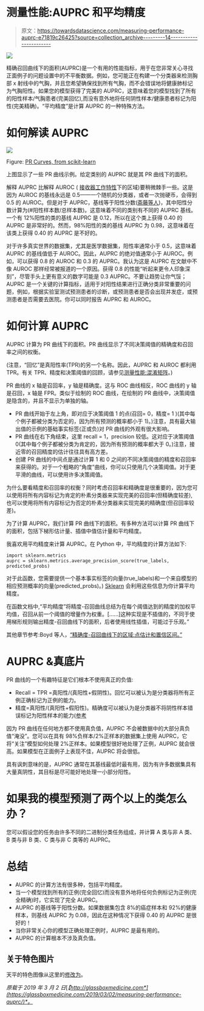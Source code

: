 # 测量性能:AUPRC 和平均精度

> 原文：<https://towardsdatascience.com/measuring-performance-auprc-e71819c26425?source=collection_archive---------14----------------------->

![](img/b7e81e5a1a2d906f5ef5a90c38cdccaa.png)

精确召回曲线下的面积(AUPRC)是一个有用的性能指标，用于在您非常关心寻找正面例子的问题设置中的不平衡数据。例如，您可能正在构建一个分类器来检测胸部 x 射线中的气胸，并且您希望确保找到所有气胸，而不会错误地将健康肺标记为气胸阳性。如果您的模型获得了完美的 AUPRC，这意味着您的模型找到了所有的阳性样本/气胸患者(完美回忆),而没有意外地将任何阴性样本/健康患者标记为阳性(完美精确)。“平均精度”是计算 AUPRC 的一种特殊方法。

# **如何解读 AUPRC**

![](img/664548ebf2182d55e2a4e8dfba3ad222.png)

Figure: [PR Curves, from scikit-learn](https://scikit-learn.org/stable/auto_examples/model_selection/plot_precision_recall.html)

上图显示了一些 PR 曲线示例。给定类别的 AUPRC 就是其 PR 曲线下的面积。

解释 AUPRC 比解释 AUROC ( [接收器工作特性](http://glassboxmedicine.com/2019/02/23/measuring-performance-auc-auroc/)下的区域)要稍微棘手一些。这是因为 AUROC 的基线永远是 0.5——一个随机的分类器，或者一次抛硬币，会得到 0.5 的 AUROC。但是对于 AUPRC，基线等于阳性分数([斋藤等人](https://journals.plos.org/plosone/article?id=10.1371/journal.pone.0118432))，其中阳性分数计算为(#阳性样本数/总样本数)。这意味着不同的类别有不同的 AUPRC 基线。一个有 12%阳性的类的基线 AUPRC 是 0.12，所以在这个类上获得 0.40 的 AUPRC 是非常好的。然而，98%阳性的类的基线 AUPRC 为 0.98，这意味着在该类上获得 0.40 的 AUPRC 是不好的。

对于许多真实世界的数据集，尤其是医学数据集，阳性率通常小于 0.5，这意味着 AUPRC 的基线值低于 AUROC。因此，AUPRC 的绝对值通常小于 AUROC。例如，可以获得 0.8 的 AUROC 和 0.3 的 AUPRC。我认为这是 AUPRC 在文献中不像 AUROC 那样经常被报道的一个原因。获得 0.8 的性能“听起来更令人印象深刻”，尽管手头上更有意义的数字可能是 0.3 AUPRC。不要让趋势让你气馁；AUPRC 是一个关键的计算指标，适用于对阳性结果进行正确分类非常重要的问题，例如，根据实验室测试预测患者的诊断，或预测患者是否会出现并发症，或预测患者是否需要去医院。你可以同时报告 AUPRC 和 AUROC。

# **如何计算 AUPRC**

AUPRC 计算为 PR 曲线下的面积。PR 曲线显示了不同决策阈值的精确度和召回率之间的权衡。

(注意，“回忆”是真阳性率(TPR)的另一个名称。因此，AUPRC 和 AUROC 都利用 TPR。有关 TPR、精度和决策阈值的回顾，请参见[测量性能:混淆矩阵](http://glassboxmedicine.com/2019/02/17/measuring-performance-the-confusion-matrix/)。)

PR 曲线的 x 轴是召回率，y 轴是精确度。这与 ROC 曲线相反，ROC 曲线的 y 轴是召回，x 轴是 FPR。类似于绘制的 ROC 曲线，在绘制的 PR 曲线中，决策阈值是隐含的，并且不显示为单独的轴。

*   PR 曲线开始于左上角，即对应于决策阈值 1 的点(召回= 0，精度= 1 )(其中每个例子都被分类为否定的，因为所有预测的概率都小于 1)。)注意，具有最大输出值的示例的基础事实标签(正或负)对 PR 曲线的外观有很大影响。
*   PR 曲线在右下角结束，这里 recall = 1，precision 较低。这对应于决策阈值 0(其中每个例子都被分类为肯定的，因为所有预测的概率都大于 0。)注意，接近零的召回精度的估计往往具有高方差。
*   创建 PR 曲线的中间点是通过计算 1 和 0 之间的不同决策阈值的精度和召回率来获得的。对于一个粗略的“角度”曲线，你可以只使用几个决策阈值。对于更平滑的曲线，可以使用许多决策阈值。

为什么要看精度和召回率的权衡？同时考虑召回率和精确度是很重要的，因为您可以使用将所有内容标记为肯定的朴素分类器来实现完美的召回率(但精确度较差),也可以使用将所有内容标记为否定的朴素分类器来实现完美的精确度(但召回率较差)。

为了计算 AUPRC，我们计算 PR 曲线下的面积。有多种方法可以计算 PR 曲线下的面积，包括下梯形估计量、插值中值估计量和平均精度。

我喜欢用平均精度来计算 AUPRC。在 Python 中，平均精度的计算方法如下:

```
import sklearn.metrics
auprc = sklearn.metrics.average_precision_score(true_labels, predicted_probs)
```

对于此函数，您需要提供一个基本事实标签的向量(true_labels)和一个来自模型的相应预测概率的向量(predicted_probs)。) [Sklearn](https://scikit-learn.org/stable/modules/generated/sklearn.metrics.average_precision_score.html) 会利用这些信息为你计算平均精度。

在函数文档中,“平均精度”将精度-召回曲线总结为在每个阈值达到的精度的加权平均值，召回从前一个阈值的增量作为权重。[……]这种实现是不插值的，不同于使用梯形规则输出精度-召回曲线下的面积，后者使用线性插值，可能过于乐观。”

其他章节参考:Boyd 等人，[“精确度-召回曲线下的区域:点估计和置信区间。”](http://pages.cs.wisc.edu/~boyd/aucpr_final.pdf)

# AUPRC &真底片

PR 曲线的一个有趣特征是它们根本不使用真正的负值:

*   Recall = TPR =真阳性/(真阳性+假阴性)。回忆可以被认为是分类器将所有正例正确标记为正例的能力。
*   精度=真阳性/(真阳性+假阳性)。精确度可以被认为是分类器不将阴性样本错误标记为阳性样本的能力([参考](https://scikit-learn.org/stable/modules/generated/sklearn.metrics.precision_recall_fscore_support.html)

因为 PR 曲线在任何地方都不使用真负值，AUPRC 不会被数据中的大部分真负值“淹没”。您可以在具有 98%负样本/2%正样本的数据集上使用 AUPRC，它将“关注”模型如何处理 2%正样本。如果模型很好地处理了正例，AUPRC 就会很高。如果模型在正面例子上表现不佳，AUPRC 将会很低。

具有讽刺意味的是，AUPRC 通常在其基线最低时最有用，因为有许多数据集具有大量真阴性，其目标是尽可能好地处理一小部分阳性。

# **如果我的模型预测了两个以上的类怎么办？**

您可以假设您的任务由许多不同的二进制分类任务组成，并计算 A 类与非 A 类、B 类与非 B 类、C 类与非 C 类等的 AUPRC。

# **总结**

*   AUPRC 的计算方法有很多种，包括平均精度。
*   当一个模型找到所有的正例(完全回忆)而没有意外地将任何负例标记为正例(完全精确)时，它实现了完全 AUPRC。
*   AUPRC 的基线等于阳性分数。如果数据集包含 8%的癌症样本和 92%的健康样本，则基线 AUPRC 为 0.08，因此在这种情况下获得 0.40 的 AUPRC 是很好的！
*   当你非常关心你的模型正确处理正例时，AUPRC 是最有用的。
*   AUPRC 的计算根本不涉及真负值。

## **关于特色图片**

天平的特色图像从这里的[修改为](https://pixabay.com/vectors/justice-measure-scale-silhouette-1296381/)。

*原载于 2019 年 3 月 2 日*[*【http://glassboxmedicine.com*](https://glassboxmedicine.com/2019/03/02/measuring-performance-auprc/)*。*